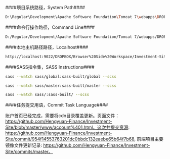 ####项目系统路径，System Path####

```bash
D:\Regular\Development\Apache Software Foundation\Tomcat 7\webapps\DROPBOX\Browser Side Workspace\Investment-Site\sass\global\
```

####命令行操作路径，Command Line####

```bash
D:/Regular/Development/Apache Software Foundation/Tomcat 7/webapps/DROPBOX/Browser Side Workspace/Investment-Site/
```

####本地主机路径路径，Localhost####

```bash
http://localhost:9022/DROPBOX/Browser%20Side%20Workspace/Investment-Site/
```

####SASS指令集，SASS Instructions####

```bash
sass --watch sass/global:sass-built/global --scss
```

```bash
sass --watch sass/master:sass-built/master --scss
```

```bash
sass --watch sass/:sass-built/ --scss
```

####任务提交用语，Commit Task Language####

账户首页已经完成，需要将cdn目录覆盖更新。页面文件：https://github.com/Hengyuan-Finance/Investment-Site/blob/master/www/account%401.html，这次共提交资源: https://github.com/Hengyuan-Finance/Investment-Site/commit/954f14553763201dc0bbdc132eaebe65b64f7b68, 前端项目主要镜像文件更新记录: https://github.com/Hengyuan-Finance/Investment-Site/commits/master。
